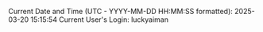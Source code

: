 Current Date and Time (UTC - YYYY-MM-DD HH:MM:SS formatted): 2025-03-20 15:15:54
Current User's Login: luckyaiman
